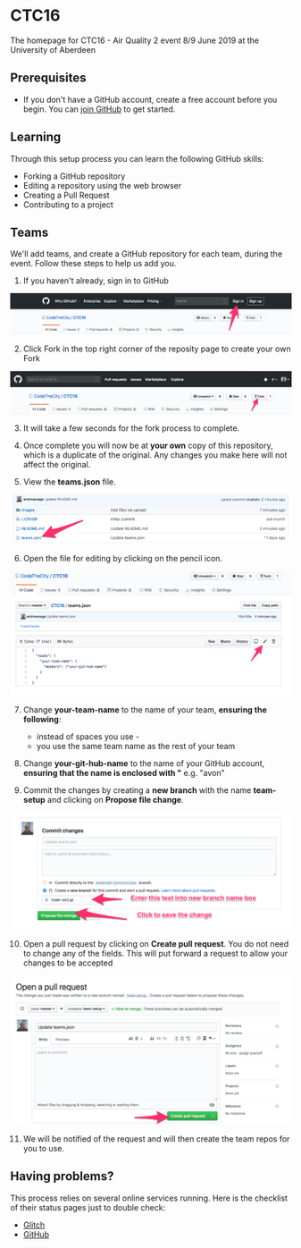 # CTC16
The homepage for CTC16 - Air Quality 2 event 8/9 June 2019 at the University of Aberdeen

## Prerequisites

* If you don't have a GitHub account, create a free account before you begin.
You can [join GitHub](http://github.com/join) to get started.

## Learning
Through this setup process you can learn the following GitHub skills:
* Forking a GitHub repository
* Editing a repository using the web browser
* Creating a Pull Request
* Contributing to a project

## Teams
We'll add teams, and create a GitHub repository for each team, during the event. Follow these steps to help us add you.
1. If you haven't already, sign in to GitHub

![Image showing how to sign in to GitHub](images/1-signin.png)

2. Click Fork in the top right corner of the reposity page to create your own Fork

![Image showing how to start fork process](images/1-fork.png)

3. It will take a few seconds for the fork process to complete.

4. Once complete you will now be at **your own** copy of this repository, which is a duplicate of the original. Any changes you make here will not affect the original.

5. View the **teams.json** file.

![Image showing how to view the teams.json file](images/1-view-teams.png)

6. Open the file for editing by clicking on the pencil icon.

![Image showing how to open teams.json for editing](images/1-edit-teams.png)

7. Change **your-team-name** to the name of your team, **ensuring the following**:
    * instead of spaces you use - 
    * you use the same team name as the rest of your team

8. Change **your-git-hub-name** to the name of your GitHub account, **ensuring that the name is enclosed with "** e.g. "avon"

9. Commit the changes by creating a **new branch** with the name **team-setup** and clicking on **Propose file change**.

![Image showing commit changes](images/1-commit-teams.png)

10. Open a pull request by clicking on **Create pull request**. You do not need to change any of the fields. This will put forward a request to allow your changes to be accepted

![Image showing open pull request](images/1-open-pull-request.png)

11. We will be notified of the request and will then create the team repos for you to use.

## Having problems?
This process relies on several online services running. Here is the checklist of their status pages just to double check:

* [Glitch](https://status.glitch.com)
* [GitHub](https://www.githubstatus.com)
